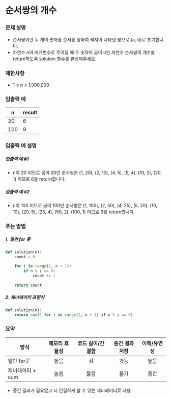 # 순서쌍의 개수

### 문제 설명
- 순서쌍이란 두 개의 숫자를 순서를 정하여 짝지어 나타낸 쌍으로 (a, b)로 표기합니다.
- 자연수 n이 매개변수로 주어질 때 두 숫자의 곱이 n인 자연수 순서쌍의 개수를 return하도록 solution 함수를 완성해주세요.

### 제한사항
- 1 ≤ n ≤ 1,000,000

### 입출력 예
|n| 	result |
|---|---------|
|20| 	6      |
|100| 	9      |

### 입출력 예 설명

##### 입출력 예 #1
- n이 20 이므로 곱이 20인 순서쌍은 (1, 20), (2, 10), (4, 5), (5, 4), (10, 2), (20, 1) 이므로 6을 return합니다.

##### 입출력 예 #2
- n이 100 이므로 곱이 100인 순서쌍은 (1, 100), (2, 50), (4, 25), (5, 20), (10, 10), (20, 5), (25, 4), (50, 2), (100, 1) 이므로 9를 return합니다.

### 푸는 방법

##### 1. 일반 for 문
```python
def solution(n):
    count = 0
    
    for i in range(1, n + 1):
        if n % i == 0:
            count += 1
    
    return count
```

##### 2. 제너레이터 표현식
```python
def solution(n):
    return sum(1 for i in range(1, n + 1) if n % i == 0)
```

### 요약
| 방식          |메모리 효율성 | 코드 길이/간결함 | 중간 결과 저장 | 이해/유연성 |
|-------------|:------:|:---------:|:--------:|:------:|
| 일반 for문     |   높음   |     김     |    가능    |   높음   |
| 제너레이터 + sum |   높음   |    짧음     |    불가    |   중간   |
- 중간 결과가 필요없고 더 간결하게 쓸 수 있는 제너레이터로 사용
